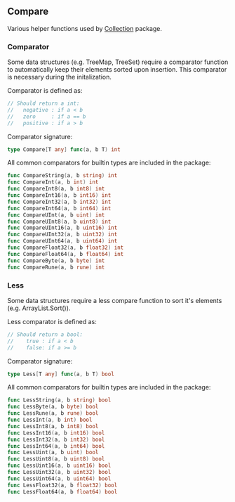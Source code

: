  Compare
-----------------------------------------------------------------------

Various helper functions used by [Collection](../cog/) package.

### Comparator

Some data structures (e.g. TreeMap, TreeSet) require a comparator function to automatically keep their elements sorted upon insertion. This comparator is necessary during the initalization.

Comparator is defined as:

```go
// Should return a int:
//   negative : if a < b
//   zero     : if a == b
//   positive : if a > b
```

Comparator signature:

```go
type Compare[T any] func(a, b T) int
```

All common comparators for builtin types are included in the package:

```go
func CompareString(a, b string) int
func CompareInt(a, b int) int
func CompareInt8(a, b int8) int
func CompareInt16(a, b int16) int
func CompareInt32(a, b int32) int
func CompareInt64(a, b int64) int
func CompareUInt(a, b uint) int
func CompareUInt8(a, b uint8) int
func CompareUInt16(a, b uint16) int
func CompareUInt32(a, b uint32) int
func CompareUInt64(a, b uint64) int
func CompareFloat32(a, b float32) int
func CompareFloat64(a, b float64) int
func CompareByte(a, b byte) int
func CompareRune(a, b rune) int
```

### Less

Some data structures require a less compare function to sort it's elements (e.g. ArrayList.Sort()).

Less comparator is defined as:

```go
// Should return a bool:
//    true : if a < b
//    false: if a >= b
```

Comparator signature:

```go
type Less[T any] func(a, b T) bool
```

All common comparators for builtin types are included in the package:

```go
func LessString(a, b string) bool
func LessByte(a, b byte) bool
func LessRune(a, b rune) bool
func LessInt(a, b int) bool
func LessInt8(a, b int8) bool
func LessInt16(a, b int16) bool
func LessInt32(a, b int32) bool
func LessInt64(a, b int64) bool
func LessUint(a, b uint) bool
func LessUint8(a, b uint8) bool
func LessUint16(a, b uint16) bool
func LessUint32(a, b uint32) bool
func LessUint64(a, b uint64) bool
func LessFloat32(a, b float32) bool
func LessFloat64(a, b float64) bool
```


